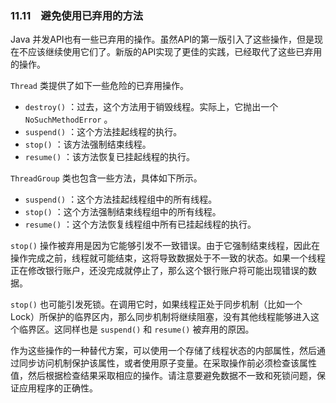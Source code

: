 ### 11.11　避免使用已弃用的方法

Java 并发API也有一些已弃用的操作。虽然API的第一版引入了这些操作，但是现在不应该继续使用它们了。新版的API实现了更佳的实践，已经取代了这些已弃用的操作。

`Thread` 类提供了如下一些危险的已弃用操作。

+ `destroy()` ：过去，这个方法用于销毁线程。实际上，它抛出一个 `NoSuchMethodError` 。
+ `suspend()` ：这个方法挂起线程的执行。
+ `stop()` ：该方法强制结束线程。
+ `resume()` ：该方法恢复已挂起线程的执行。

`ThreadGroup` 类也包含一些方法，具体如下所示。

+ `suspend()` ：这个方法挂起线程组中的所有线程。
+ `stop()` ：这个方法强制结束线程组中的所有线程。
+ `resume()` ：这个方法恢复线程组中所有已挂起线程的执行。

`stop()` 操作被弃用是因为它能够引发不一致错误。由于它强制结束线程，因此在操作完成之前，线程就可能结束，这将导致数据处于不一致的状态。如果一个线程正在修改银行账户，还没完成就停止了，那么这个银行账户将可能出现错误的数据。

`stop()` 也可能引发死锁。在调用它时，如果线程正处于同步机制（比如一个Lock）所保护的临界区内，那么同步机制将继续阻塞，没有其他线程能够进入这个临界区。这同样也是 `suspend()` 和 `resume()` 被弃用的原因。

作为这些操作的一种替代方案，可以使用一个存储了线程状态的内部属性，然后通过同步访问机制保护该属性，或者使用原子变量。在采取操作前必须检查该属性值，然后根据检查结果采取相应的操作。请注意要避免数据不一致和死锁问题，保证应用程序的正确性。

